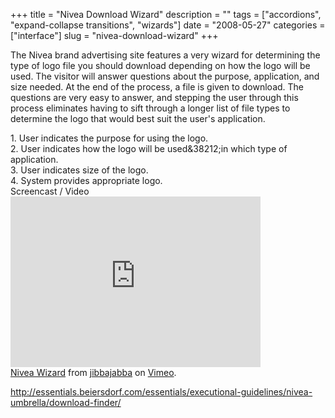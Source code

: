 +++
title = "Nivea Download Wizard"
description = ""
tags = ["accordions", "expand-collapse transitions", "wizards"]
date = "2008-05-27"
categories = ["interface"]
slug = "nivea-download-wizard"
+++


<p>The Nivea brand advertising site features a very wizard for determining the type of logo file you should download depending on how the logo will be used. The visitor will answer questions about the purpose, application, and size needed. At the end of the process, a file is given to download. The questions are very easy to answer, and stepping the user through this process eliminates having to sift through a longer list of file types to determine the logo that would best suit the user's application.</p>
<div id="screens-full" class="clear"><div class="caption">1. User indicates the purpose for using the logo.</div><div class="fullimg clear"><a href="/media/interface/nivea-wizard-1.png" class="group" rel="group" title="1. User indicates the purpose for using the logo."><img src="/media/interface/nivea-wizard-1.png" alt="" class="img-responsive"></a></div></div><div id="screens-full" class="clear"><div class="caption">2. User indicates how the logo will be used&amp;38212;in which type of application.</div><div class="fullimg clear"><a href="/media/interface/nivea-wizard-2.png" class="group" rel="group" title="2. User indicates how the logo will be used&amp;38212;in which type of application."><img src="/media/interface/nivea-wizard-2.png" alt="" class="img-responsive"></a></div></div><div id="screens-full" class="clear"><div class="caption">3. User indicates size of the logo.</div><div class="fullimg clear"><a href="/media/interface/nivea-wizard-3.png" class="group" rel="group" title="3. User indicates size of the logo."><img src="/media/interface/nivea-wizard-3.png" alt="" class="img-responsive"></a></div></div><div id="screens-full" class="clear"><div class="caption">4. System provides appropriate logo.</div><div class="fullimg clear"><a href="/media/interface/nivea-wizard-4.png" class="group" rel="group" title="4. System provides appropriate logo."><img src="/media/interface/nivea-wizard-4.png" alt="" class="img-responsive"></a></div></div><div class="video"><div class="caption aptureNoAutolink">Screencast / Video</div><div class="video-object"><object width="400" height="273">	<param name="allowfullscreen" value="true" />	<param name="allowscriptaccess" value="always" />	<param name="movie" value="http://www.vimeo.com/moogaloop.swf?clip_id=1074736&amp;server=www.vimeo.com&amp;show_title=1&amp;show_byline=1&amp;show_portrait=0&amp;color=&amp;fullscreen=1" />	<embed src="http://www.vimeo.com/moogaloop.swf?clip_id=1074736&amp;server=www.vimeo.com&amp;show_title=1&amp;show_byline=1&amp;show_portrait=0&amp;color=&amp;fullscreen=1" type="application/x-shockwave-flash" allowfullscreen="true" allowscriptaccess="always" width="400" height="273"></embed></object><br /><a href="http://www.vimeo.com/1074736?pg=embed&amp;sec=1074736">Nivea Wizard</a> from <a href="http://www.vimeo.com/jibbajabba?pg=embed&amp;sec=1074736">jibbajabba</a> on <a href="http://vimeo.com/?pg=embed&amp;sec=1074736">Vimeo</a>.</div></div>        
<p><a href="http://essentials.beiersdorf.com/essentials/executional-guidelines/nivea-umbrella/download-finder/">http://essentials.beiersdorf.com/essentials/executional-guidelines/nivea-umbrella/download-finder/</a></p>

